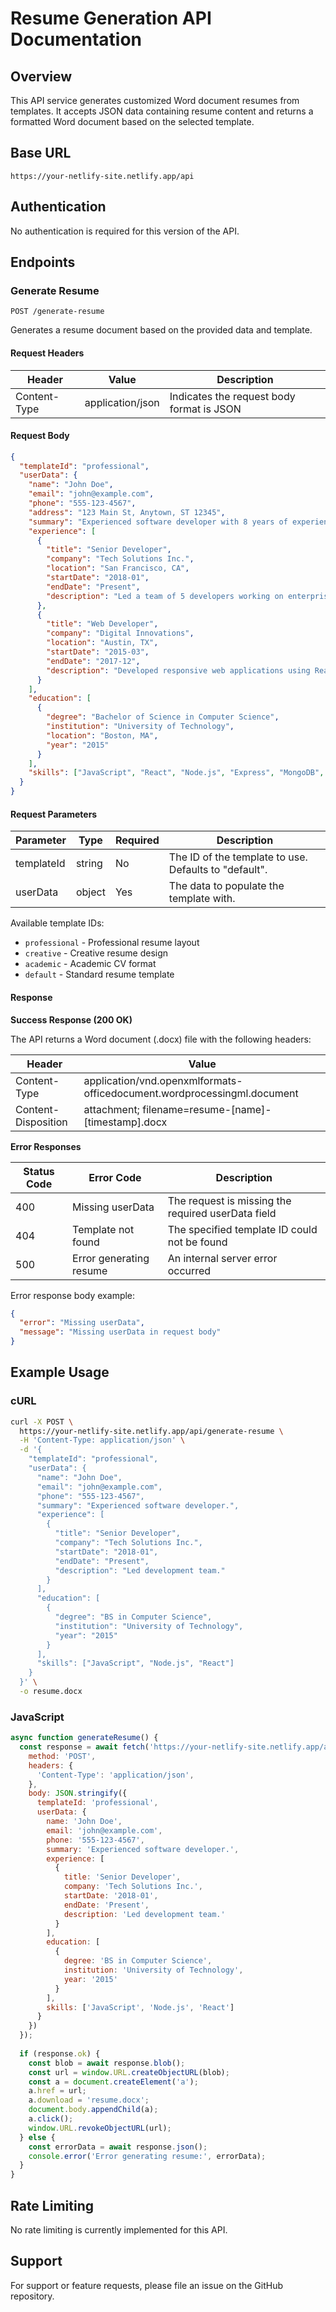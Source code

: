 # Resume Generation API Documentation

## Overview

This API service generates customized Word document resumes from templates. It accepts JSON data containing resume content and returns a formatted Word document based on the selected template.

## Base URL

```
https://your-netlify-site.netlify.app/api
```

## Authentication

No authentication is required for this version of the API.

## Endpoints

### Generate Resume

```http
POST /generate-resume
```

Generates a resume document based on the provided data and template.

#### Request Headers

| Header        | Value            | Description                                 |
|---------------|------------------|---------------------------------------------|
| Content-Type  | application/json | Indicates the request body format is JSON   |

#### Request Body

```json
{
  "templateId": "professional",
  "userData": {
    "name": "John Doe",
    "email": "john@example.com",
    "phone": "555-123-4567",
    "address": "123 Main St, Anytown, ST 12345",
    "summary": "Experienced software developer with 8 years of experience in web development.",
    "experience": [
      {
        "title": "Senior Developer",
        "company": "Tech Solutions Inc.",
        "location": "San Francisco, CA",
        "startDate": "2018-01",
        "endDate": "Present",
        "description": "Led a team of 5 developers working on enterprise web applications. Implemented CI/CD pipelines that reduced deployment time by 40%."
      },
      {
        "title": "Web Developer",
        "company": "Digital Innovations",
        "location": "Austin, TX",
        "startDate": "2015-03",
        "endDate": "2017-12",
        "description": "Developed responsive web applications using React and Node.js."
      }
    ],
    "education": [
      {
        "degree": "Bachelor of Science in Computer Science",
        "institution": "University of Technology",
        "location": "Boston, MA",
        "year": "2015"
      }
    ],
    "skills": ["JavaScript", "React", "Node.js", "Express", "MongoDB", "AWS", "Docker", "CI/CD"]
  }
}
```

#### Request Parameters

| Parameter   | Type   | Required | Description                                                 |
|-------------|--------|----------|-------------------------------------------------------------|
| templateId  | string | No       | The ID of the template to use. Defaults to "default".       |
| userData    | object | Yes      | The data to populate the template with.                     |

Available template IDs:
- `professional` - Professional resume layout
- `creative` - Creative resume design
- `academic` - Academic CV format
- `default` - Standard resume template

#### Response

**Success Response (200 OK)**

The API returns a Word document (.docx) file with the following headers:

| Header               | Value                                                                    |
|----------------------|--------------------------------------------------------------------------|
| Content-Type         | application/vnd.openxmlformats-officedocument.wordprocessingml.document |
| Content-Disposition  | attachment; filename=resume-[name]-[timestamp].docx                      |

**Error Responses**

| Status Code | Error Code           | Description                                        |
|-------------|----------------------|----------------------------------------------------|
| 400         | Missing userData     | The request is missing the required userData field |
| 404         | Template not found   | The specified template ID could not be found       |
| 500         | Error generating resume | An internal server error occurred               |

Error response body example:

```json
{
  "error": "Missing userData",
  "message": "Missing userData in request body"
}
```

## Example Usage

### cURL

```bash
curl -X POST \
  https://your-netlify-site.netlify.app/api/generate-resume \
  -H 'Content-Type: application/json' \
  -d '{
    "templateId": "professional",
    "userData": {
      "name": "John Doe",
      "email": "john@example.com",
      "phone": "555-123-4567",
      "summary": "Experienced software developer.",
      "experience": [
        {
          "title": "Senior Developer",
          "company": "Tech Solutions Inc.",
          "startDate": "2018-01",
          "endDate": "Present",
          "description": "Led development team."
        }
      ],
      "education": [
        {
          "degree": "BS in Computer Science",
          "institution": "University of Technology",
          "year": "2015"
        }
      ],
      "skills": ["JavaScript", "Node.js", "React"]
    }
  }' \
  -o resume.docx
```

### JavaScript

```javascript
async function generateResume() {
  const response = await fetch('https://your-netlify-site.netlify.app/api/generate-resume', {
    method: 'POST',
    headers: {
      'Content-Type': 'application/json',
    },
    body: JSON.stringify({
      templateId: 'professional',
      userData: {
        name: 'John Doe',
        email: 'john@example.com',
        phone: '555-123-4567',
        summary: 'Experienced software developer.',
        experience: [
          {
            title: 'Senior Developer',
            company: 'Tech Solutions Inc.',
            startDate: '2018-01',
            endDate: 'Present',
            description: 'Led development team.'
          }
        ],
        education: [
          {
            degree: 'BS in Computer Science',
            institution: 'University of Technology',
            year: '2015'
          }
        ],
        skills: ['JavaScript', 'Node.js', 'React']
      }
    })
  });
  
  if (response.ok) {
    const blob = await response.blob();
    const url = window.URL.createObjectURL(blob);
    const a = document.createElement('a');
    a.href = url;
    a.download = 'resume.docx';
    document.body.appendChild(a);
    a.click();
    window.URL.revokeObjectURL(url);
  } else {
    const errorData = await response.json();
    console.error('Error generating resume:', errorData);
  }
}
```

## Rate Limiting

No rate limiting is currently implemented for this API.

## Support

For support or feature requests, please file an issue on the GitHub repository.